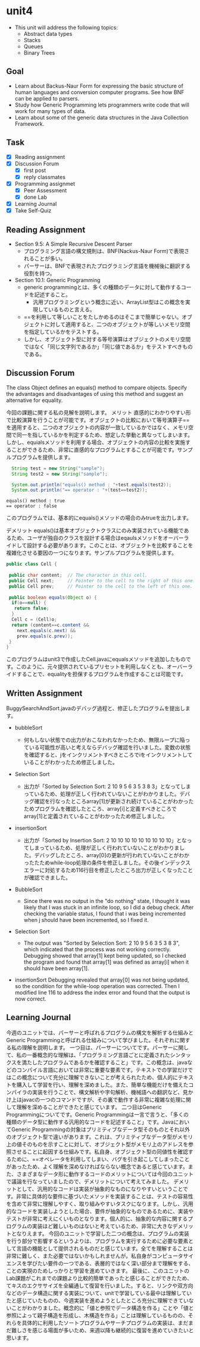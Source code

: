 # unit4

- This unit will address the following topics:
  - Abstract data types
  - Stacks
  - Queues
  - Binary Trees

## Goal

- Learn about Backus-Naur Form for expressing the basic structure of human languages and conversion computer programs. See how BNF can be applied to parsers.
- Study how Generic Programming lets programmers write code that will work for many types of data.
- Learn about some of the generic data structures in the Java Collection Framework.

## Task

- [x] Reading assignment
- [x] Discussion Forum
  - [x] first post
  - [x] reply classmates
- [x] Programming assignmet
  - [x] Peer Assessment
  - [x] done Lab
- [x] Learning Journal
- [x] Take Self-Quiz

## Reading Assignment

- Section 9.5: A Simple Recursive Descent Parser
  - プログラミング言語の構文規則は、BNF(Nackus-Naur Form)で表現されることが多い。
  - パーサーは、BNFで表現されたプログラミング言語を機械後に翻訳する役割を持つ。
- Section 10.1: Generic Programming
  - generic programmingとは、多くの種類のデータに対して動作するコードを記述すること。
    - 汎用プログラミングという概念に近い、ArrayList型はこの概念を実現しているものと言える。
  - ==を利用して等しいことをたしかめるのはそこまで簡単じゃない。オブジェクトに対して適用すると、二つのオブジェクトが等しいメモリ空間を指定しているかをテストする。
  - しかし、オブジェクト型に対する等号演算はオブジェクトのメモリ空間ではなく「同じ文字列であるか」「同じ値であるか」をテストすべきものである。

## Discussion Forum

The class Object defines an equals() method to compare objects. Specify the advantages and disadvantages of using this method and suggest an alternative for equality.

今回の課題に関する私の見解を説明します。
メリット
直感的にわかりやすい形で比較演算を行うことが可能です。オブジェクトの比較において等号演算子==を適用すると、二つのオブジェクトの内容が一致しているかではなく、メモリ空間で同一を指しているかを判定するため、想定した挙動と異なってしまいます。しかし、equialsメソッドを利用する場合、オブジェクトの内容の比較を実施することができるため、非常に直感的なプログラムとすることが可能です。サンプルプログラムを提供します。

```java
  String test = new String("sample");
  String test2 = new String("sample");

  System.out.println("equals() method : "+test.equals(test2));
  System.out.println("== operator : "+(test==test2));
```

```output
equals() method : true
== operator : false
```

このプログラムでは、基本的にequals()メソッドの場合のみtrueを出力します。

デメリット
equals()は基本オブジェクトクラスにのみ実装されている機能であるため、ユーザが独自のクラスを設計する場合はeqaulsメソッドをオーバーライドして設計する必要があります。このことは、オブジェクトを比較することを複雑化させる要因の一つになります。サンプルプログラムを提供します。

```java
public class Cell {
 
 public char content;  // The character in this cell.
 public Cell next;     // Pointer to the cell to the right of this one.
 public Cell prev;     // Pointer to the cell to the left of this one.
 
 public boolean equals(Object o) {
  if(o==null) {
   return false;
  }
  Cell c = (Cell)o;
  return (content==c.content &&
    next.equals(c.next) &&
    prev.equals(c.prev));
 }
}
```

このプログラムはunit3で作成したCell.javaにequalsメソッドを追加したものです。このように、元々提供されているプリセットを利用しなくとも、オーバーライドすることで、equalityを担保するプログラムを作成することは可能です。

## Written Assignment

BuggySearchAndSort.javaのデバッグ過程と、修正したプログラムを提出します。

- bubbleSort
  - 何もしない状態での出力がおこなわれなかったため、無限ループに陥っている可能性が高いと考えならデバッグ確認を行いました。変数の状態を確認すると、jをインクリメントすべきところでiをインクリメントしていることがわかったため修正しました。
- Selection Sort
  - 出力が「Sorted by Selection Sort:  2 10 9 5 6 3 5 3 8 3」となってしまっているため、処理が正しく行われていないことがわかりました。デバッグ確認を行なったところarray[1]が更新され続けていることがわかったためプログラムを確認したところ、array[i]と定義すべきところでarray[1]と定義されていることがわかったため修正しました。
- insertionSort
  - 出力が「Sorted by Insertion Sort:  2 10 10 10 10 10 10 10 10 10」となってしまっているため、処理が正しく行われていないことがわかりました。デバッグしたところ、array[0]の更新が行われていないことがわかったたためwhile-loop処理の条件を修正しました。その後インデックスエラーに対処するため116行目を修正したところ出力が正しくなったことが確認できました。

- BubbleSort
  - Since there was no output in the "do nothing" state, I thought it was likely that I was stuck in an infinite loop, so I did a debug check. After checking the variable status, I found that i was being incremented when j should have been incremented, so I fixed it.
- Selection Sort
  - The output was "Sorted by Selection Sort: 2 10 9 5 6 3 5 3 8 3", which indicated that the process was not working correctly. Debugging showed that array[1] kept being updated, so I checked the program and found that array[1] was defined as array[i] when it should have been array[1].
- insertionSort
   Debugging revealed that array[0] was not being updated, so the condition for the while-loop operation was corrected. Then I modified line 116 to address the index error and found that the output is now correct.

## Learning Journal

今週のユニットでは、パーサーと呼ばれるプログラムの構文を解析する仕組みとGeneric Programmingと呼ばれる仕組みについて学びました。それぞれに関する私の理解を説明します。
一つ目は、パーサーについてです。パーサーに関して、私の一番概念的な理解は、「プログラミング言語ごとに定義されたシンタックスを満たしたプログラムであるかを確認すること」です。この概念は、javaなどのコンパイル言語においては非常に重要な要素です。テキストでの学習だけではこの概念について充分に理解できないことが考えられたため、個人的にテキストを購入して学習を行い、理解を深めました。また、簡単な機能だけを備えたコンパイラの実装を行うことで、構文解析や字句解析、機械語への翻訳など、見かけ上はjavacの一つのコマンドですが、その裏で動作する非常に複雑な処理に関して理解を深めることができたと感じています。
二つ目はGeneric Programmingについてです。Generic Programmingは一言で言うと、「多くの種類のデータ型に動作する汎用的なコードを記述すること」です。JavaにおいてGeneric Programmingの対象はプリミティブなデータ型そのものとそれ以外のオブジェクト型で違いがあります。これは、プリミティブなデータ型がメモリ上の値そのものを示すことに対して、オブジェクト型がメモリ上のアドレスを参照させることに起因する仕組みです。私自身、オブジェクト型の同値性を確認するために、==オペレータを利用してしまい、バグを引き起こしてしまったことがあったため、よく理解を深めなければならない概念であると感じています。また、さまざまなデータ形に動作するコードのメリットについては今回のユニットで議論を行なっていましたので、デメリットについて考えてみました。
デメリットとして、汎用的なコードは実装が抽象的なものになりやすいということです。非常に具体的な要件に基づいたメソッドを実装することは、テストの容易性を含めて非常に理解しやすく、取り組みやすいタスクになります。しかし、汎用的なコードを実装しようとした場合、要件が抽象的なものであるために、実装やテストが非常に考えにくいものとなります。個人的に、抽象的な内容に関するプログラムの実装ほど難しいものはないと考えているため、非常に大きなデメリットとなりえます。
今回のユニットで学習した二つの概念は、プログラムの実装を行う部分で影響するというよりは、プログラムを実行するために必要な要素として言語の機能として提供されるものだと感じています。全てを理解することは非常に難しく、また必要ではないかもしれませんが。私自身がコンピュータサイエンスを学びたい要件の一つである、表層的ではなく深い部分まで理解をする、ことの実現のためしっかりと学習を進めていきます。
最後に、このユニットのLab課題がこれまでの課題より比較的簡単であったと感じることができたため、てキスのエクササイズを全編通して復習を行いました。すると、リンクや双方向などのデータ構造に関する実装について、unitで学習している最中は理解していたと感じていたものの、今週実装を進めようとしたところ充分に理解できていないことがわかりました。概念的に「値と参照でデータ構造を作る」ことや「値と参照によって親子構造を形成し、木構造を作る」ことは理解しているものの、それらを具体的に利用したソートプログラムやサーチプログラムの実装は、まだまだ難しさを感じる場面が多いため、来週以降も継続的に復習を進めていきたいと思います。
